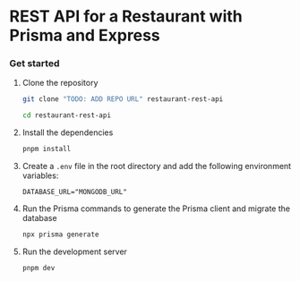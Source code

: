# REST API for a Restaurant with Prisma and Express

### Get started

1. Clone the repository

   ```sh
   git clone "TODO: ADD REPO URL" restaurant-rest-api

   cd restaurant-rest-api
   ```

2. Install the dependencies

   ```sh
   pnpm install
   ```

3. Create a `.env` file in the root directory and add the following environment variables:

   ```.env
   DATABASE_URL="MONGODB_URL"
   ```

4. Run the Prisma commands to generate the Prisma client and migrate the database

   ```sh
   npx prisma generate
   ```

5. Run the development server

   ```sh
   pnpm dev
   ```
